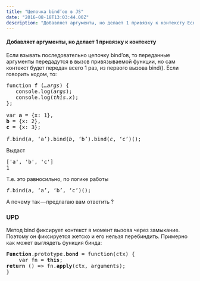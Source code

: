 ```yaml
---
title: "Цепочка bind’ов в JS"
date: "2016-08-18T13:03:44.00Z"
description: "Добавляет аргументы, но делает 1 привязку к контексту Если взывать последовательно цепочку bind’ов, то переданные аргументы пере"
---
```


<!--kg-card-begin: html--><h4>Добавляет аргументы, но делает 1 привязку к контексту</h4>
<p>Если взывать последовательно цепочку bind’ов, то переданные аргументы передадутся в вызов привязываемой функции, но сам контекст будет передан всего 1 раз, из первого вызова bind(). Если говорить кодом, то:</p>
<pre>function <strong>f</strong> (<em>…args</em>) {<br>   console.log(<em>args</em>);<br>   console.log(<em>this.x</em>);<br>};<br><br>var <strong>a</strong> = {x: 1},<br><strong>b</strong> = {x: 2},<br><strong>c</strong> = {x: 3};<br><br><em>f</em>.bind(<em>a</em>, ‘a’).bind(<em>b</em>, ‘b’).bind(<em>c</em>, ‘c’)();</pre>
<p>Выдаст</p>
<pre>['a', 'b', 'c']<br>1</pre>
<p>Т.е. это равносильно, по логике работы</p>
<pre><em>f</em>.bind(<em>a</em>, ‘a’, ‘b’, ‘c’)();</pre>
<p>А почему так — предлагаю вам ответить ?</p>
<h3>UPD</h3>
<p>Метод bind фиксирует контекст в момент вызова через замыкание. Поэтому он фиксируется жетско и его нельзя перебиндить. Примерно как может выглядеть функция бинда:</p>
<pre><strong>Function</strong>.prototype.<strong>bond</strong> = function(ctx) {<br>    var fn = <strong>this</strong>;<br><strong>return</strong> () =&gt; fn.<strong>apply</strong>(ctx, arguments);<br>}</pre>
<!--kg-card-end: html-->

